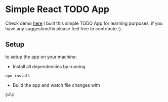 Simple React TODO App 
=====================
Check demo [here](http://youssef06.github.io/react-todo/index.html)
I built this simple TODO App for learning purposes, if you have any suggestion/fix please feel free to contribute :).

Setup
-----

to setup the app on your machine:

- Install all dependencies by running
```
npm install
```

- Build the app and watch file changes with 
```
gulp
```
